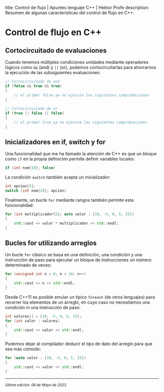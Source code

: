 title: Control de flujo | Apuntes lenguaje C++ | Hektor Profe
description: Resumen de algunas características del control de flujo en C++.

# Control de flujo en C++

## Cortocircuitado de evaluaciones

Cuando tenemos múltiples condiciones unidades mediante operadores lógicos como `&&` (and) y `||` (or), podemos cortocircuitarlas para ahorrarnos la ejecución de las subsiguientes evaluaciones:

```cpp
// Cortocircuitado de and
if (false && true && true)
{
    // el primer false ya no ejecuta las siguientes comprobaciones
}
 
// Cortocircuitado de or
if (true || false || false)
{
    // el primer true ya no ejecuta las siguientes comprobaciones
}
```

## Inicializadores en if, switch y for

Una funcionalidad que me ha llamado la atención de C++ es que un bloque como `if` en la propia definición permite definir variables locales:

```cpp
if (int num{10}; false) 
```

La condición `switch` también acepta un inicializador:

```cpp
int opcion{5};
switch (int num{10}; opcion)
```

Finalmente, un bucle `for` mediante rangos también permite esta funcionalidad:

```cpp
for (int multiplicador{5}; auto valor : {10, -5, 0, 5, 25})
{
    std::cout << valor * multiplicador << std::endl;
}
```

## Bucles for utilizando arreglos

Un bucle `for` clásico se basa en una definición, una condición y una instrucción de paso para ejecutar un bloque de instrucciones un número determinado de veces:

```cpp
for (unsigned int n = 0; n < 10; n++)
{
    std::cout << n << std::endl;
}
```

Desde C++11 es posible emular un típico `foreach` (de otros lenguajes) para recorrer los elementos de un arreglo, en cuyo caso no necesitamos una condición ni una instrucción de paso:

```cpp
int valores[] = {10, -5, 0, 5, 25};
for (int valor : valores)
{
    std::cout << valor << std::endl;
}
```

Podemos dejar al compilador deducir el tipo de dato del arreglo para que sea más cómodo:

```cpp
for (auto valor : {10, -5, 0, 5, 25})
{
    std::cout << valor << std::endl;
}
```

___
<small class="edited"><i>Última edición: 08 de Mayo de 2022</i></small>